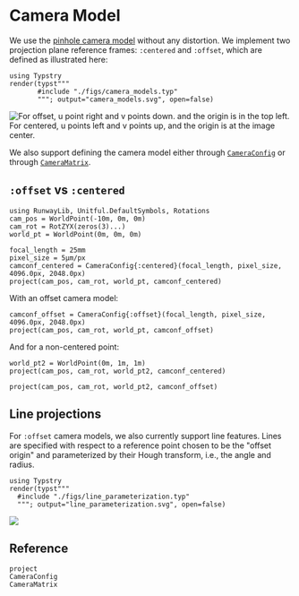 # Camera Model

We use the [pinhole camera model](https://en.wikipedia.org/wiki/Pinhole_camera_model "Wikipedia") without any distortion.
We implement two projection plane reference frames: `:centered` and `:offset`, which are defined as illustrated here:

```@eval
using Typstry
render(typst"""
       #include "./figs/camera_models.typ"
       """; output="camera_models.svg", open=false)
```

![For offset, u point right and v points down. and the origin is in the top left. For centered, u points left and v points up, and the origin is at the image center.](camera_models.svg)

We also support defining the camera model either through [`CameraConfig`](@ref) or through [`CameraMatrix`](@ref).


## `:offset` vs `:centered`
```@example camera_models_A
using RunwayLib, Unitful.DefaultSymbols, Rotations
cam_pos = WorldPoint(-10m, 0m, 0m)
cam_rot = RotZYX(zeros(3)...)
world_pt = WorldPoint(0m, 0m, 0m)

focal_length = 25mm
pixel_size = 5μm/px
camconf_centered = CameraConfig{:centered}(focal_length, pixel_size, 4096.0px, 2048.0px)
project(cam_pos, cam_rot, world_pt, camconf_centered)
```

With an offset camera model:

```@example camera_models_A
camconf_offset = CameraConfig{:offset}(focal_length, pixel_size, 4096.0px, 2048.0px)
project(cam_pos, cam_rot, world_pt, camconf_offset)
```

And for a non-centered point:
```@example camera_models_A
world_pt2 = WorldPoint(0m, 1m, 1m)
project(cam_pos, cam_rot, world_pt2, camconf_centered)
```

```@example camera_models_A
project(cam_pos, cam_rot, world_pt2, camconf_offset)
```

## Line projections
For `:offset` camera models, we also currently support line features.
Lines are specified with respect to a reference point chosen to be the "offset origin"
and parameterized by their Hough transform, i.e., the angle and radius.
```@eval
using Typstry
render(typst"""
  #include "./figs/line_parameterization.typ"
  """; output="line_parameterization.svg", open=false)
```
![](line_parameterization.svg)

## Reference
```@docs; canonical = false
project
CameraConfig
CameraMatrix
```
